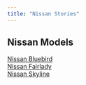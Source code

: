 ```yaml
---
title: "Nissan Stories"
---
```


<h2>Nissan Models</h2>

<ul style="list-style-type: none; padding-left: 0;">
  <li><a href="/nissan/bluebird/">Nissan Bluebird</a></li>
  <li><a href="/nissan/fairlady/">Nissan Fairlady</a></li>
  <li><a href="/nissan/skyline/">Nissan Skyline</a></li>
</ul>

